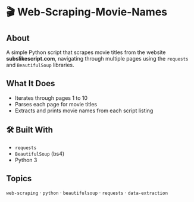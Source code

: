 # 🎬 Web-Scraping-Movie-Names

## About

A simple Python script that scrapes movie titles from the website **subslikescript.com**, navigating through multiple pages using the `requests` and `BeautifulSoup` libraries.

## What It Does

* Iterates through pages 1 to 10
* Parses each page for movie titles
* Extracts and prints movie names from each script listing

## 🛠️ Built With

* `requests`
* `BeautifulSoup` (bs4)
* Python 3

## Topics

`web-scraping` · `python` · `beautifulsoup` · `requests` · `data-extraction`
